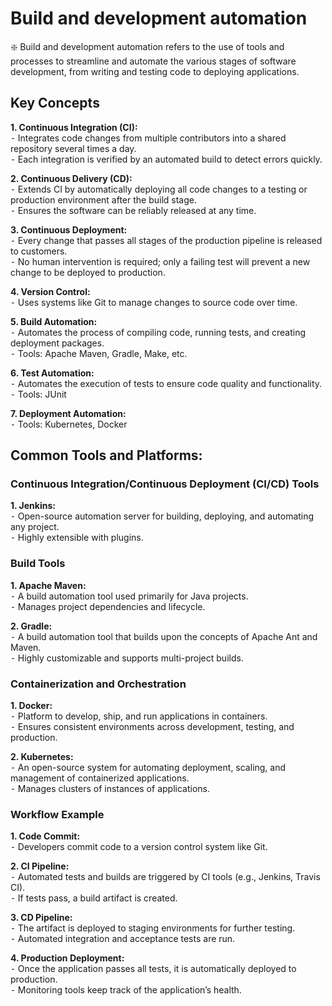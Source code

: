 # Build and development automation

❇️ Build and development automation refers to the use of tools and processes to streamline and automate the various stages of software development, from writing and testing code to deploying applications.

## Key Concepts

<b>1. Continuous Integration (CI):</b> </br>
⁃ Integrates code changes from multiple contributors into a shared repository several times a day.</br>
⁃ Each integration is verified by an automated build to detect errors quickly.

<b>2. Continuous Delivery (CD):</b> </br>
⁃ Extends CI by automatically deploying all code changes to a testing or production environment after the build stage.</br>
⁃ Ensures the software can be reliably released at any time.

<b>3. Continuous Deployment:</b> </br>
⁃ Every change that passes all stages of the production pipeline is released to customers.</br>
⁃ No human intervention is required; only a failing test will prevent a new change to be deployed to production.

<b>4. Version Control:</b> </br>
⁃ Uses systems like Git to manage changes to source code over time.

<b>5. Build Automation:</b> </br>
⁃ Automates the process of compiling code, running tests, and creating deployment packages.</br>
⁃ Tools: Apache Maven, Gradle, Make, etc.

<b>6. Test Automation:</b> </br>
⁃ Automates the execution of tests to ensure code quality and functionality.</br>
⁃ Tools: JUnit

<b>7. Deployment Automation:</b> </br>
⁃ Tools: Kubernetes, Docker

## Common Tools and Platforms:

### Continuous Integration/Continuous Deployment (CI/CD) Tools
<b>1. Jenkins:</b></br>
⁃ Open-source automation server for building, deploying, and automating any project.</br>
⁃ Highly extensible with plugins.

### Build Tools
<b>1. Apache Maven:</b></br>
⁃ A build automation tool used primarily for Java projects.</br>
⁃ Manages project dependencies and lifecycle.

<b>2. Gradle:</b></br>
⁃ A build automation tool that builds upon the concepts of Apache Ant and Maven.</br>
⁃ Highly customizable and supports multi-project builds.

### Containerization and Orchestration
<b>1. Docker:</b></br>
⁃ Platform to develop, ship, and run applications in containers.</br>
⁃ Ensures consistent environments across development, testing, and production.

<b>2. Kubernetes:</b></br>
⁃ An open-source system for automating deployment, scaling, and management of containerized applications.</br>
⁃ Manages clusters of instances of applications.

### Workflow Example
<b>1. Code Commit:</b></br>
⁃ Developers commit code to a version control system like Git.

<b>2. CI Pipeline:</b></br>
⁃ Automated tests and builds are triggered by CI tools (e.g., Jenkins, Travis CI).</br>
⁃ If tests pass, a build artifact is created.

<b>3. CD Pipeline:</b></br>
⁃ The artifact is deployed to staging environments for further testing.</br>
⁃ Automated integration and acceptance tests are run.

<b>4. Production Deployment:</b></br>
⁃ Once the application passes all tests, it is automatically deployed to production.</br>
⁃ Monitoring tools keep track of the application’s health.
